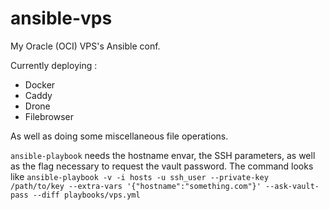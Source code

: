 # ansible-vps
My Oracle (OCI) VPS's Ansible conf.

Currently deploying :
- Docker
- Caddy
- Drone
- Filebrowser

As well as doing some miscellaneous file operations.

`ansible-playbook` needs the hostname envar, the SSH parameters, as well as the flag necessary to request the vault password.
The command looks like `ansible-playbook -v -i hosts -u ssh_user --private-key /path/to/key --extra-vars '{"hostname":"something.com"}' --ask-vault-pass --diff playbooks/vps.yml`
